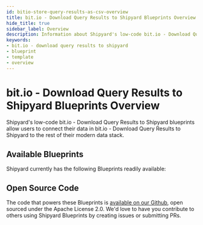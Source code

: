 ```yaml
---
id: bitio-store-query-results-as-csv-overview
title: bit.io - Download Query Results to Shipyard Blueprints Overview
hide_title: true
sidebar_label: Overview
description: Information about Shipyard's low-code bit.io - Download Query Results to Shipyard templates.
keywords:
- bit.io - download query results to shipyard
- blueprint
- template
- overview
---
```


# bit.io - Download Query Results to Shipyard Blueprints Overview

Shipyard's low-code bit.io - Download Query Results to Shipyard blueprints allow users to connect their data in bit.io - Download Query Results to Shipyard to the rest of their modern data stack.

## Available Blueprints
Shipyard currently has the following Blueprints readily available: 

## Open Source Code
The code that powers these Blueprints is [available on our Github](None), open sourced under the Apache License 2.0. We'd love to have you contribute to others using Shipyard Blueprints by creating issues or submitting PRs.
